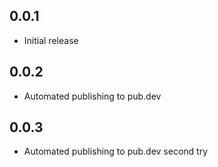 ## 0.0.1

- Initial release

## 0.0.2

- Automated publishing to pub.dev

## 0.0.3

- Automated publishing to pub.dev second try
